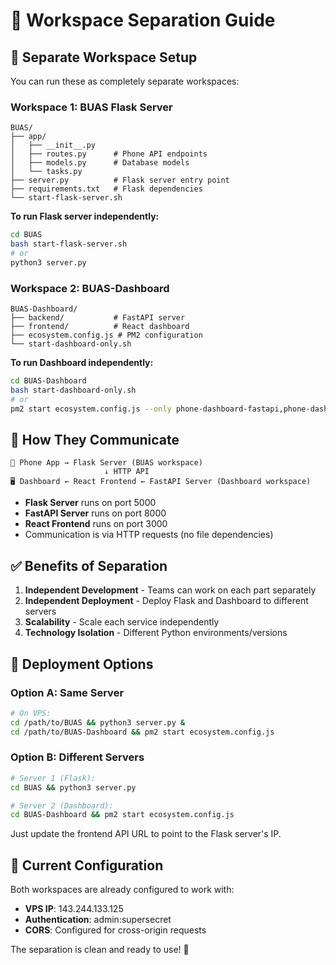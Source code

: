 # 📁 Workspace Separation Guide

## 🎯 **Separate Workspace Setup**

You can run these as completely separate workspaces:

### **Workspace 1: BUAS Flask Server**
```
BUAS/
├── app/
│   ├── __init__.py
│   ├── routes.py      # Phone API endpoints
│   ├── models.py      # Database models
│   └── tasks.py
├── server.py          # Flask server entry point
├── requirements.txt   # Flask dependencies
└── start-flask-server.sh
```

**To run Flask server independently:**
```bash
cd BUAS
bash start-flask-server.sh
# or
python3 server.py
```

### **Workspace 2: BUAS-Dashboard**
```
BUAS-Dashboard/
├── backend/           # FastAPI server
├── frontend/          # React dashboard
├── ecosystem.config.js # PM2 configuration
└── start-dashboard-only.sh
```

**To run Dashboard independently:**
```bash
cd BUAS-Dashboard
bash start-dashboard-only.sh
# or
pm2 start ecosystem.config.js --only phone-dashboard-fastapi,phone-dashboard-frontend
```

## 🔄 **How They Communicate**

```
📱 Phone App → Flask Server (BUAS workspace)
                     ↓ HTTP API
🖥️ Dashboard ← React Frontend ← FastAPI Server (Dashboard workspace)
```

- **Flask Server** runs on port 5000
- **FastAPI Server** runs on port 8000  
- **React Frontend** runs on port 3000
- Communication is via HTTP requests (no file dependencies)

## ✅ **Benefits of Separation**

1. **Independent Development** - Teams can work on each part separately
2. **Independent Deployment** - Deploy Flask and Dashboard to different servers
3. **Scalability** - Scale each service independently
4. **Technology Isolation** - Different Python environments/versions

## 🚀 **Deployment Options**

### **Option A: Same Server**
```bash
# On VPS:
cd /path/to/BUAS && python3 server.py &
cd /path/to/BUAS-Dashboard && pm2 start ecosystem.config.js
```

### **Option B: Different Servers**
```bash
# Server 1 (Flask):
cd BUAS && python3 server.py

# Server 2 (Dashboard):
cd BUAS-Dashboard && pm2 start ecosystem.config.js
```

Just update the frontend API URL to point to the Flask server's IP.

## 🎯 **Current Configuration**

Both workspaces are already configured to work with:
- **VPS IP**: 143.244.133.125
- **Authentication**: admin:supersecret
- **CORS**: Configured for cross-origin requests

The separation is clean and ready to use! 🚀
